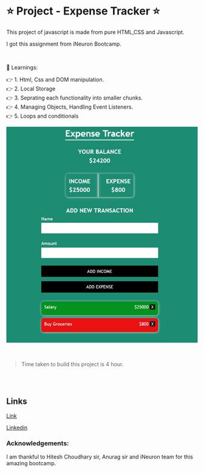# ⭐ Project - Expense Tracker  ⭐

This  project of javascript is made from pure HTML,CSS and Javascript.

I got this assignment from iNeuron Bootcamp.

<br>

📌 Learnings:

👉 1\. Html, Css and DOM manipulation. <br>
👉 2\. Local Storage<br>
👉 3\. Seprating each functionality into smaller chunks.<br>
👉 4\. Managing Objects, Handling Event Listeners.<br>
👉 5\. Loops and conditionals<br>



![ScreenShot](screenshot.JPG)

<br>

> Time taken to build this project is 4 hour.

<br><br>

## Links

[Link](https://javascriptmyloancalculator.netlify.app/)

[Linkedin](https://www.linkedin.com/in/pratyush-kesarwani-2b6601171/)

### Acknowledgements:

I am thankful to Hitesh Choudhary sir, Anurag sir and iNeuron team for this amazing bootcamp.
